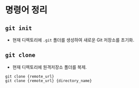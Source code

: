 # 명령어 정리

## `git init`
- 현재 디렉토리에 `.git` 폴더를 생성하여 새로운 Git 저장소를 초기화.

## `git clone`
- 현재 디렉토리에 원격저장소 폴더를 복제.

```
git clone {remote_url}
git clone {remote_url} {directory_name}
```

